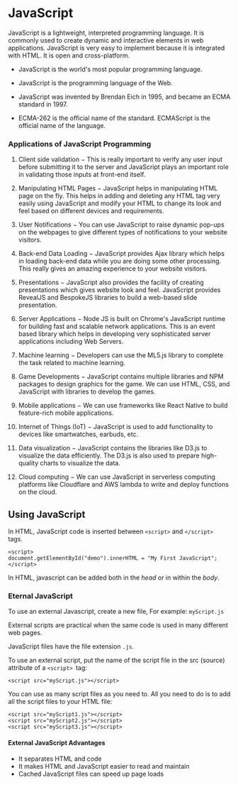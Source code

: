 # JavaScript

JavaScript is a lightweight, interpreted programming language. It is commonly used to create dynamic and interactive elements in web applications. JavaScript is very easy to implement because it is integrated with HTML. It is open and cross-platform.

- JavaScript is the world's most popular programming language.

- JavaScript is the programming language of the Web.

- JavaScript was invented by Brendan Eich in 1995, and became an ECMA standard in 1997.

- ECMA-262 is the official name of the standard. ECMAScript is the official name of the language.


### Applications of JavaScript Programming

1. Client side validation − This is really important to verify any user input before submitting it to the server and JavaScript plays an important role in validating those inputs at front-end itself.

2. Manipulating HTML Pages − JavaScript helps in manipulating HTML page on the fly. This helps in adding and deleting any HTML tag very easily using JavaScript and modify your HTML to change its look and feel based on different devices and requirements.

3. User Notifications − You can use JavaScript to raise dynamic pop-ups on the webpages to give different types of notifications to your website visitors.

4. Back-end Data Loading − JavaScript provides Ajax library which helps in loading back-end data while you are doing some other processing. This really gives an amazing experience to your website visitors.

5. Presentations − JavaScript also provides the facility of creating presentations which gives website look and feel. JavaScript provides RevealJS and BespokeJS libraries to build a web-based slide presentation.

6. Server Applications − Node JS is built on Chrome's JavaScript runtime for building fast and scalable network applications. This is an event based library which helps in developing very sophisticated server applications including Web Servers.

7. Machine learning − Developers can use the ML5.js library to complete the task related to machine learning.

8. Game Developments − JavaScript contains multiple libraries and NPM packages to design graphics for the game. We can use HTML, CSS, and JavaScript with libraries to develop the games.

9. Mobile applications − We can use frameworks like React Native to build feature-rich mobile applications.

10. Internet of Things (IoT) − JavaScript is used to add functionality to devices like smartwatches, earbuds, etc.

11. Data visualization − JavaScript contains the libraries like D3.js to visualize the data efficiently. The D3.js is also used to prepare high-quality charts to visualize the data.

12. Cloud computing − We can use JavaScript in serverless computing platforms like Cloudflare and AWS lambda to write and deploy functions on the cloud.


## Using JavaScript

In HTML, JavaScript code is inserted between `<script>` and `</script> ` tags.

```
<script>
document.getElementById("demo").innerHTML = "My First JavaScript";
</script>
```

In HTML, javascript can be added both in the *head* or in within the *body*.

### Eternal JavaScript

To use an external Javascript, create a new file, For example:
`myScript.js`

External scripts are practical when the same code is used in many different web pages.

JavaScript files have the file extension `.js`.

To use an external script, put the name of the script file in the src (source) attribute of a `<script> `tag:

```
<script src="myScript.js"></script>
```

You can use as many script files as you need to. All you need to do is to add all the script files to your HTML file:

```
<script src="myScript1.js"></script>
<script src="myScript2.js"></script>
<script src="myScript3.js"></script>
```

#### External JavaScript Advantages

- It separates HTML and code
- It makes HTML and JavaScript easier to read and maintain
- Cached JavaScript files can speed up page loads